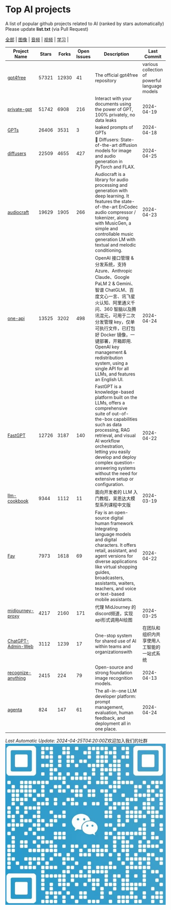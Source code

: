 # Top AI projects
A list of popular github projects related to AI (ranked by stars automatically)
Please update **list.txt** (via Pull Request)

<a href="./README.md">全部</a> |   <a href="./READMEpicture.md">图像</a> |   <a href="./READMEaudio.md">音频</a> | <a href="./READMEvideo.md">视频</a> | <a href="./READMElearn.md">学习</a> | 

| Project Name | Stars | Forks | Open Issues | Description | Last Commit |
| ------------ | ----- | ----- | ----------- | ----------- | ----------- |
| [gpt4free](https://github.com/xtekky/gpt4free) | 57321 | 12930 | 41 | The official gpt4free repository | various collection of powerful language models | 2024-04-24 |
| [private-gpt](https://github.com/zylon-ai/private-gpt) | 51742 | 6908 | 216 | Interact with your documents using the power of GPT, 100% privately, no data leaks | 2024-04-19 |
| [GPTs](https://github.com/linexjlin/GPTs) | 26406 | 3531 | 3 | leaked prompts of GPTs | 2024-04-18 |
| [diffusers](https://github.com/huggingface/diffusers) | 22509 | 4655 | 427 | 🤗 Diffusers: State-of-the-art diffusion models for image and audio generation in PyTorch and FLAX. | 2024-04-25 |
| [audiocraft](https://github.com/facebookresearch/audiocraft) | 19629 | 1905 | 266 | Audiocraft is a library for audio processing and generation with deep learning. It features the state-of-the-art EnCodec audio compressor / tokenizer, along with MusicGen, a simple and controllable music generation LM with textual and melodic conditioning. | 2024-04-23 |
| [one-api](https://github.com/songquanpeng/one-api) | 13525 | 3202 | 498 | OpenAI 接口管理 & 分发系统，支持 Azure、Anthropic Claude、Google PaLM 2 & Gemini、智谱 ChatGLM、百度文心一言、讯飞星火认知、阿里通义千问、360 智脑以及腾讯混元，可用于二次分发管理 key，仅单可执行文件，已打包好 Docker 镜像，一键部署，开箱即用. OpenAI key management & redistribution system, using a single API for all LLMs, and features an English UI. | 2024-04-24 |
| [FastGPT](https://github.com/labring/FastGPT) | 12726 | 3187 | 140 | FastGPT is a knowledge-based platform built on the LLMs, offers a comprehensive suite of out-of-the-box capabilities such as data processing, RAG retrieval, and visual AI workflow orchestration, letting you easily develop and deploy complex question-answering systems without the need for extensive setup or configuration. | 2024-04-22 |
| [llm-cookbook](https://github.com/datawhalechina/llm-cookbook) | 9344 | 1112 | 11 | 面向开发者的 LLM 入门教程，吴恩达大模型系列课程中文版 | 2024-03-19 |
| [Fay](https://github.com/xszyou/Fay) | 7973 | 1618 | 69 | Fay is an open-source digital human framework integrating language models and digital characters. It offers retail, assistant, and agent versions for diverse applications like virtual shopping guides, broadcasters, assistants, waiters, teachers, and voice or text-based mobile assistants. | 2024-04-22 |
| [midjourney-proxy](https://github.com/novicezk/midjourney-proxy) | 4217 | 2160 | 171 | 代理 MidJourney 的discord频道，实现api形式调用AI绘图 | 2024-03-25 |
| [ChatGPT-Admin-Web](https://github.com/AprilNEA/ChatGPT-Admin-Web) | 3112 | 1239 | 17 | One-stop system for shared use of AI within teams and organizationswith | 在团队和组织内共享使用人工智能的一站式系统 | 2023-12-27 |
| [recognize-anything](https://github.com/xinyu1205/recognize-anything) | 2415 | 224 | 79 | Open-source and strong foundation image recognition models. | 2024-04-13 |
| [agenta](https://github.com/Agenta-AI/agenta) | 824 | 147 | 61 | The all-in-one LLM developer platform: prompt management, evaluation, human feedback, and deployment all in one place. | 2024-04-24 |

*Last Automatic Update: 2024-04-25T04:20:00Z*欢迎加入我们的社群 ![](https://raw.githubusercontent.com/mouuii/picture/master/weichat.jpg) 